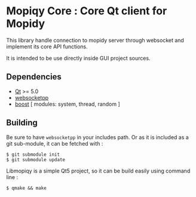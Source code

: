 # Mopiqy Core : Core Qt client for Mopidy #

This library handle connection to mopidy server through websocket and implement its core API functions.

It is intended to be use directly inside GUI project sources.


## Dependencies ##

- [Qt](http://qt-project.org/) >= 5.0
- [websocketpp](http://www.zaphoyd.com/websocketpp)
 - [boost](http://www.boost.org/) [ modules: system, thread, random ]

## Building ##

Be sure to have `websocketpp` in your includes path.
Or as it is included as a git sub-module, it can be fetched with :

    $ git submodule init
    $ git submodule update

Libmopiqy is a simple Qt5 project, so it can be build easily using command line :

    $ qmake && make
